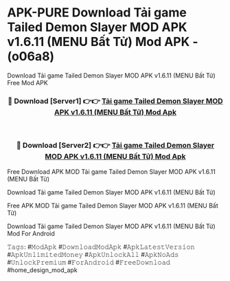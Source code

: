 # APK-PURE Download Tải game Tailed Demon Slayer MOD APK v1.6.11 (MENU Bất Tử) Mod APK - (o06a8)
Download Tải game Tailed Demon Slayer MOD APK v1.6.11 (MENU Bất Tử) Free Mod APK

<div align="center">
<h3>🔴 Download [Server1] 👉👉 <a href="https://apk-comot.site?title=Tải_game_Tailed_Demon_Slayer_MOD_APK_v1.6.11_(MENU_Bất_Tử)">Tải game Tailed Demon Slayer MOD APK v1.6.11 (MENU Bất Tử) Mod Apk</a></h3><br>

<h3>🔴 Download [Server2] 👉👉 <a href="https://apk-comot.site?title=Tải_game_Tailed_Demon_Slayer_MOD_APK_v1.6.11_(MENU_Bất_Tử)">Tải game Tailed Demon Slayer MOD APK v1.6.11 (MENU Bất Tử) Mod Apk</a></h3>
</div>


Free Download APK MOD Tải game Tailed Demon Slayer MOD APK v1.6.11 (MENU Bất Tử)

Download Tải game Tailed Demon Slayer MOD APK v1.6.11 (MENU Bất Tử) 

Free APK MOD Tải game Tailed Demon Slayer MOD APK v1.6.11 (MENU Bất Tử) 

Download Tải game Tailed Demon Slayer MOD APK v1.6.11 (MENU Bất Tử) Mod For Android

𝚃𝚊𝚐𝚜: #𝙼𝚘𝚍𝙰𝚙𝚔 #𝙳𝚘𝚠𝚗𝚕𝚘𝚊𝚍𝙼𝚘𝚍𝙰𝚙𝚔 #𝙰𝚙𝚔𝙻𝚊𝚝𝚎𝚜𝚝𝚅𝚎𝚛𝚜𝚒𝚘𝚗 #𝙰𝚙𝚔𝚄𝚗𝚕𝚒𝚖𝚒𝚝𝚎𝚍𝙼𝚘𝚗𝚎𝚢 #𝙰𝚙𝚔𝚄𝚗𝚕𝚘𝚌𝚔𝙰𝚕𝚕 #𝙰𝚙𝚔𝙽𝚘𝙰𝚍𝚜 #𝚄𝚗𝚕𝚘𝚌𝚔𝙿𝚛𝚎𝚖𝚒𝚞𝚖 #𝙵𝚘𝚛𝙰𝚗𝚍𝚛𝚘𝚒𝚍 #𝙵𝚛𝚎𝚎𝙳𝚘𝚠𝚗𝚕𝚘𝚊𝚍 #home_design_mod_apk
